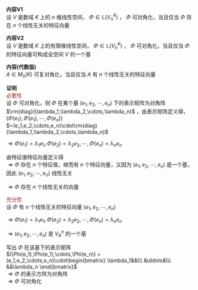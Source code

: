 **内容V1**  
设 $V$ 是数域 $K$ 上的 $n$ 维线性空间， $\Phi\in\mathbb{L}(V_n^K)$ ， $\Phi$ 可对角化，当且仅当 $\Phi$ 存在 $n$ 个线性无关的特征向量  
  
**内容V2**  
设 $V$ 是数域 $K$ 上的有限维线性空间， $\Phi\in\mathbb{L}(V_n^K)$ ， $\Phi$ 可对角化，当且仅当 $\Phi$ 的特征向量可构成全空间 $V$ 的一个基  
  
**内容(代数版)**  
$A\in M_n(K)$ 可复对角化，当且仅当 $A$ 有 $n$ 个线性无关的特征向量  
  
**证明**  
<font color=brown>必要性</font>  
设 $\Phi$ 可对角化，则 $\Phi$ 在某个基 $(e_1,e_2,\cdots,e_n)$ 下的表示矩阵为对角阵 $\rm{diag}(\lambda_1,\lambda_2,\cdots,\lambda_n)$ ，由表示矩阵定义得， $(\Phi(e_1),\Phi(e_1),\cdots,\Phi(e_n))$  
$=(e_1,e_2,\cdots,e_n)\cdot\rm{diag}(\lambda_1,\lambda_2,\cdots,\lambda_n)$  
  
$\Rightarrow\Phi(e_1)=\lambda_1e_1,  
\Phi(e_2)=\lambda_2e_2,\cdots,  
\Phi(e_n)=\lambda_ne_n$  
  
由特征值特征向量定义得  
$\Rightarrow\Phi$ 存在 $n$ 个特征值，继而有 $n$ 个特征向量，又因为 $(e_1,e_2,\cdots,e_n)$ 是一个基，因此 $(e_1,e_2,\cdots,e_n)$ 线性无关  
  
$\Rightarrow\Phi$ 存在 $n$ 个线性无关的向量  
  
<font color=brown>充分性</font>  
设 $\Phi$ 有 $n$ 个线性无关的特征向量 $(e_1,e_2,\cdots,e_n)$  
  
$\Rightarrow\Phi(e_1)=\lambda_1e_1,  
\Phi(e_2)=\lambda_2e_2,\cdots,  
\Phi(e_n)=\lambda_ne_n$  
  
$\Rightarrow(e_1,e_2,\cdots,e_n)$ 是 $V_K^n$ 的一个基  
  
写出 $\Phi$ 在该基下的表示矩阵  
$(\Phi(e_1),\Phi(e_1),\cdots,\Phi(e_n))  
=(e_1,e_2,\cdots,e_n)\cdot\begin{bmatrix}  
\lambda_1&&\\\  
&\ddots&\\\  
&&\lambda_n  
\end{bmatrix}$  
$\Rightarrow\Phi$ 的表示方阵为对角阵  
$\Rightarrow\Phi$ 可对角化  
